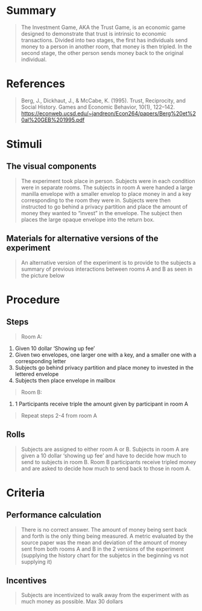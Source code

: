 # Summary
> The Investment Game, AKA the Trust Game, is an economic game designed to demonstrate that trust is intrinsic to economic transactions. Divided into two stages, the first has individuals send money to a person in another room, that money is then tripled. In the second stage, the other person sends money back to the original individual.

# References
> Berg, J., Dickhaut, J., & McCabe, K. (1995). Trust, Reciprocity, and Social History. Games and Economic Behavior, 10(1), 122–142.
> https://econweb.ucsd.edu/~jandreon/Econ264/papers/Berg%20et%20al%20GEB%201995.pdf

# Stimuli
## The visual components
> The experiment took place in person. Subjects were in each condition were in separate rooms. The subjects in room A were handed a large manilla envelope with a smaller envelop to place money in and a key corresponding to the room they were in. Subjects were then instructed to go behind a privacy partition and place the amount of money they wanted to “invest” in the envelope. The subject then places the large opaque envelope into the return box.

## Materials for alternative versions of the experiment
> An alternative version of the experiment is to provide to the subjects a summary of previous interactions between rooms A and B as seen in the picture below

# Procedure
## Steps
> Room A:
1. Given 10 dollar ‘Showing up fee’
2. Given two envelopes, one larger one with a key, and a smaller one with a corresponding letter
3. Subjects go behind privacy partition and place money to invested in the lettered envelope
4. Subjects then place envelope in mailbox
> Room B: 
1. 1 Participants receive triple the amount given by participant in room A
> Repeat steps 2-4 from room A

## Rolls 
> Subjects are assigned to either room A or B. Subjects in room A are given a 10 dollar ‘showing up fee’ and have to decide how much to send to subjects in room B. Room B participants receive tripled money and are asked to decide how much to send back to those in room A.

# Criteria
## Performance calculation
> There is no correct answer. The amount of money being sent back and forth is the only thing being measured.
> A metric evaluated by the source paper was the mean and deviation of the amount of money sent from both rooms A and B in the 2 versions of the experiment (supplying the history chart for the subjetcs in the beginning vs not supplying it)

## Incentives
> Subjects are incentivized to walk away from the experiment with as much money as possible. Max 30 dollars
